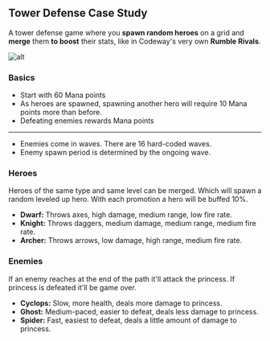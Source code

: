 ## Tower Defense Case Study

A tower defense game where you **spawn random heroes**  on a grid and **merge** them **to boost** their stats, like in Codeway's very own **Rumble Rivals**.

![alt](https://drive.google.com/file/d/1PQdfITwOt2K7y0uhuAfAAfKM1lQDnA8M/view?usp=sharing)

### Basics
- Start with 60 Mana points
- As heroes are spawned, spawning another hero will require 10 Mana points more than before.
- Defeating enemies rewards Mana points
----
- Enemies come in waves. There are 16 hard-coded waves.
- Enemy spawn period is determined by the ongoing wave.

### Heroes
Heroes of the same type and same level can be merged. Which will spawn a random leveled up hero. With each promotion a hero will be buffed 10%.
- **Dwarf:** Throws axes, high damage, medium range, low fire rate.
- **Knight:** Throws daggers, medium damage, medium range, medium fire rate.
- **Archer:** Throws arrows, low damage, high range, medium fire rate.

### Enemies
If an enemy reaches at the end of the path it'll attack the princess. If princess is defeated it'll be game over.

- **Cyclops:** Slow, more health, deals more damage to princess.
- **Ghost:** Medium-paced, easier to defeat, deals less damage to princess.
- **Spider:** Fast, easiest to defeat, deals a little amount of damage to princess.
